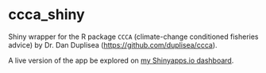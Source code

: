 # ccca_shiny

Shiny wrapper for the R package `CCCA` (climate-change conditioned fisheries advice) by Dr. Dan Duplisea (https://github.com/duplisea/ccca).

A live version of the app be explored on [my Shinyapps.io dashboard](https://mdeith.shinyapps.io/ccca/).
